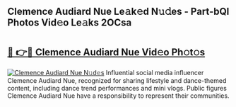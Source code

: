## Clemence Audiard Nue Le𝚊k𝚎d N𝚞𝚍es - Part-bQl Photos Vid𝚎o Le𝚊ks 2OCsa

# <h2><a href="http://fb7w6cc.evod.top/?m=Clemence+Audiard+Nue">🔗 👉🔴 Clemence Audiard Nue Vid𝚎o Ph𝚘t𝚘s</a></h2>

[![Clemence Audiard Nue N𝚞d𝚎s](https://i.imgur.com/8V9OHl7.gif)](http://fb7w6cc.evod.top/?m=Clemence+Audiard+Nue)
Influential social media influencer Clemence Audiard Nue, recognized for sharing lifestyle and dance-themed content, including dance trend performances and mini vlogs. Public figures Clemence Audiard Nue have a responsibility to represent their communities. 
